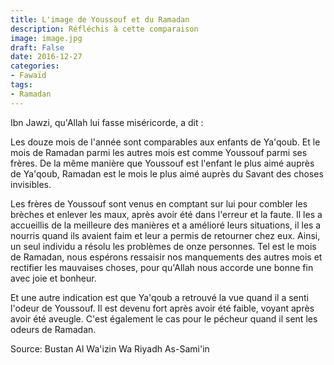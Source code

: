 ```yaml
---
title: L'image de Youssouf et du Ramadan
description: Réfléchis à cette comparaison
image: image.jpg
draft: False
date: 2016-12-27
categories:
- Fawaïd
tags:
- Ramadan
---
```


Ibn Jawzi, qu'Allah lui fasse miséricorde, a dit :

Les douze mois de l'année sont comparables aux enfants de Ya'qoub. Et le mois de Ramadan
parmi les autres mois est comme Youssouf parmi ses frères. De la même manière que Youssouf
est l'enfant le plus aimé auprès de Ya'qoub, Ramadan est le mois le plus aimé auprès du
Savant des choses invisibles.

Les frères de Youssouf sont venus en comptant sur lui pour combler les brèches et
enlever les maux, après avoir été dans l'erreur et la faute. Il les a accueillis de
la meilleure des manières et a amélioré leurs situations, il les a nourris quand ils
avaient faim et leur a permis de retourner chez eux. Ainsi, un seul individu a résolu les
problèmes de onze personnes. Tel est le mois de Ramadan, nous espérons ressaisir nos
manquements des autres mois et rectifier les mauvaises choses, pour qu'Allah nous 
accorde une bonne fin avec joie et bonheur.

Et une autre indication est que Ya'qoub a retrouvé la vue quand il a senti l'odeur de
Youssouf. Il est devenu fort après avoir été faible, voyant après avoir été aveugle. C'est
également le cas pour le pécheur quand il sent les odeurs de Ramadan.

Source: Bustan Al Wa'izin Wa Riyadh As-Sami'in